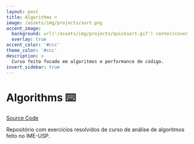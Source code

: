 ```yaml
---
layout: post
title: Algorithms ⌨️
image: /assets/img/projects/sort.png
accent_image: 
  background: url('/assets/img/projects/quicksort.gif') center/cover
  overlay: true
accent_color: '#ccc'
theme_color: '#ccc'
description: >
  Curso feito focado em algoritmos e performance de código.
invert_sidebar: true
---
```


# Algorithms ⌨️

[Source Code](https://github.com/luigihenrick/topicos-programacao)


Repositório com exercicíos resolvidos de curso de análise de algoritmos feito no IME-USP.
